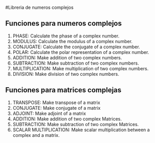 #Libreria de numeros complejos

## Funciones para numeros complejos

1. PHASE: Calculate the phase of a complex number.
2. MODULUS: Calculate the modulus of a complex number.
3. CONJUGATE: Calculate the conjugate of a complex number.
4. POLAR: Calculate the polar representation of a complex number.
5. ADDITION: Make addition of two complex numbers.
6. SUBTRACTION: Make subtraction of two complex numbers.
7. MULTIPLICATION: Make multiplication of two complex numbers.
8. DIVISION: Make division of two complex numbers.

## Funciones para matrices complejas

1. TRANSPOSE: Make transpose of a matrix
2. CONJUGATE: Make conjugate of a matrix
3. ADJOINT: Make adjoint of a matrix
4. ADDITION: Make addition of two complex Matrices.
5. SUBTRACTION: Make subtraction of two complex Matrices.
6. SCALAR MULTIPLICATION: Make scalar multiplication between a complex and a matrix.
